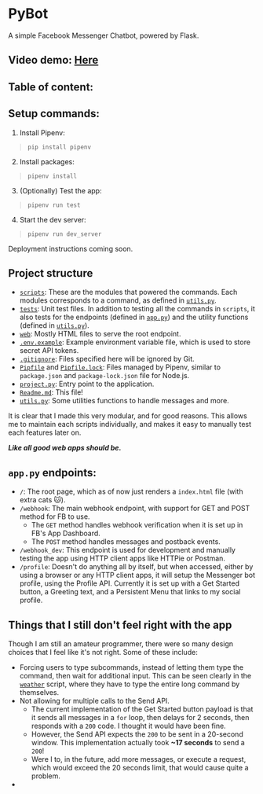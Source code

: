 # PyBot
A simple Facebook Messenger Chatbot, powered by Flask.
## Video demo: [Here]()

## Table of content:

## Setup commands:
1. Install Pipenv:
> `pip install pipenv`

2. Install packages:
> `pipenv install`

3. (Optionally) Test the app:
> `pipenv run test`

4. Start the dev server:
> `pipenv run dev_server`

Deployment instructions coming soon.
## Project structure
- [`scripts`](./scripts/): These are the modules that powered the commands. Each modules corresponds to a command, as defined in [`utils.py`](./utils.py). 
- [`tests`](./tests/): Unit test files. In addition to testing all the commands in `scripts`, it also tests for the endpoints (defined in [`app.py`](app.py)) and the utility functions (defined in [`utils.py`](utils.py)).
- [`web`](./web/): Mostly HTML files to serve the root endpoint. 
- [`.env.example`](./.env.example): Example environment variable file, which is used to store secret API tokens.
- [`.gitignore`](./.gitignore): Files specified here will be ignored by Git.
- [`Pipfile`](./Pipfile) and [`Pipfile.lock`](./Pipfile.lock): Files managed by Pipenv, similar to `package.json` and `package-lock.json` file for Node.js.
- [`project.py`](./project.py): Entry point to the application.
- [`Readme.md`](./README.md): This file!
- [`utils.py`](./utils.py): Some utilities functions to handle messages and more.

It is clear that I made this very modular, and for good reasons. This allows me to maintain each scripts individually, and makes it easy to manually test each features later on.

***Like all good web apps should be.***

## `app.py` endpoints:
- `/`: The root page, which as of now just renders a `index.html` file (with extra cats 🐱).
- `/webhook`: The main webhook endpoint, with support for GET and POST method for FB to use.
  - The `GET` method handles webhook verification when it is set up in FB's App Dashboard.
  - The `POST` method handles messages and postback events.
- `/webhook_dev`: This endpoint is used for development and manually testing the app using HTTP client apps like HTTPie or Postman.
- `/profile`: Doesn't do anything all by itself, but when accessed, either by using a browser or any HTTP client apps, it will setup the Messenger bot profile, using the Profile API.
Currently it is set up with a Get Started button, a Greeting text, and a Persistent Menu that links to my social profile.

## Things that I still don't feel right with the app
Though I am still an amateur programmer, there were so many design choices that I feel like it's not right. 
Some of these include:

- Forcing users to type subcommands, instead of letting them type the command, then wait for additional input. This can be seen clearly in the [`weather`](./scripts/weather.py) script, where they have to type the entire long command by themselves.
- Not allowing for multiple calls to the Send API. 
  - The current implementation of the Get Started button payload is that it sends all messages in a `for` loop, then delays for 2 seconds, then responds with a `200` code. I thought it would have been fine.
  - However, the Send API expects the `200` to be sent in a 20-second window. This implementation actually took **~17 seconds** to send a `200`! 
  - Were I to, in the future, add more messages, or execute a request, which would exceed the 20 seconds limit, that would cause quite a problem.
- 